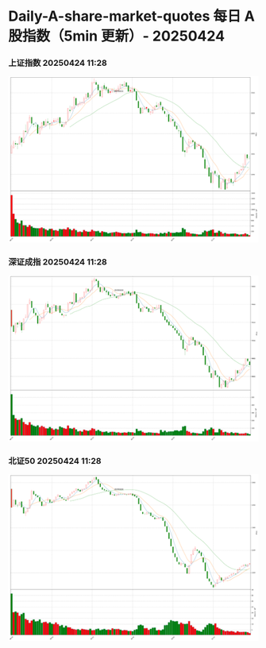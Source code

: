 
# Daily-A-share-market-quotes 每日 A 股指数（5min 更新）- 20250424

### 上证指数 20250424 11:28
![](./fig/2025/4/20250424-sh000001.png)

### 深证成指 20250424 11:28
![](./fig/2025/4/20250424-sz399001.png)

### 北证50 20250424 11:28
![](./fig/2025/4/20250424-bj899050.png)
